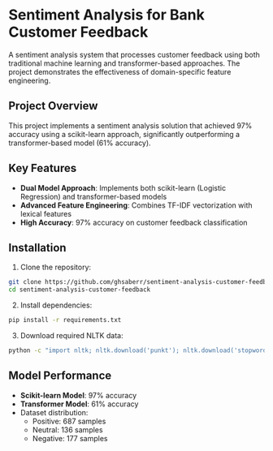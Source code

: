 # Sentiment Analysis for Bank Customer Feedback

A sentiment analysis system that processes customer feedback using both traditional machine learning and transformer-based approaches. The project demonstrates the effectiveness of domain-specific feature engineering.

## Project Overview

This project implements a sentiment analysis solution that achieved 97% accuracy using a scikit-learn approach, significantly outperforming a transformer-based model (61% accuracy).

## Key Features

- **Dual Model Approach**: Implements both scikit-learn (Logistic Regression) and transformer-based models
- **Advanced Feature Engineering**: Combines TF-IDF vectorization with lexical features
- **High Accuracy**: 97% accuracy on customer feedback classification

## Installation

1. Clone the repository:
```bash
git clone https://github.com/ghsaberr/sentiment-analysis-customer-feedback
cd sentiment-analysis-customer-feedback
```

2. Install dependencies:
```bash
pip install -r requirements.txt
```

3. Download required NLTK data:
```bash
python -c "import nltk; nltk.download('punkt'); nltk.download('stopwords'); nltk.download('wordnet')"
```

## Model Performance

- **Scikit-learn Model**: 97% accuracy
- **Transformer Model**: 61% accuracy
- Dataset distribution:
  - Positive: 687 samples
  - Neutral: 136 samples
  - Negative: 177 samples